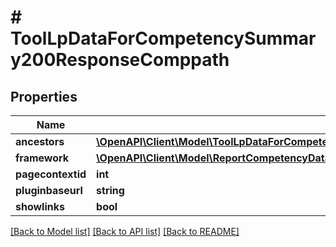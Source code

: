 # # ToolLpDataForCompetencySummary200ResponseComppath

## Properties

Name | Type | Description | Notes
------------ | ------------- | ------------- | -------------
**ancestors** | [**\OpenAPI\Client\Model\ToolLpDataForCompetencySummary200ResponseComppathAncestorsInner[]**](ToolLpDataForCompetencySummary200ResponseComppathAncestorsInner.md) |  |
**framework** | [**\OpenAPI\Client\Model\ReportCompetencyDataForReport200ResponseUsercompetenciesInnerCompetencyComppathFramework**](ReportCompetencyDataForReport200ResponseUsercompetenciesInnerCompetencyComppathFramework.md) |  |
**pagecontextid** | **int** | pagecontextid |
**pluginbaseurl** | **string** | pluginbaseurl |
**showlinks** | **bool** | showlinks |

[[Back to Model list]](../../README.md#models) [[Back to API list]](../../README.md#endpoints) [[Back to README]](../../README.md)
